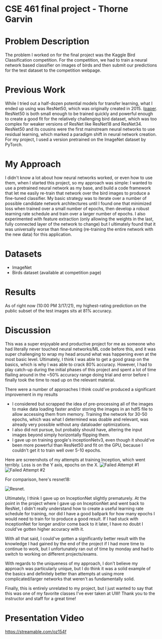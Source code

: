 # CSE 461 final project - Thorne Garvin

# Problem Description

The problem I worked on for the final project was the Kaggle Bird Classification competition. For the competition, we had to train a neural network based classifier on images of birds and then submit our predictions for the test dataset to the competition webpage.

# Previous Work

While I tried out a half-dozen potential models for transfer learning, what I ended up using was ResNet50, which was originally created in 2015. ([paper](https://arxiv.org/abs/1512.03385). ResNet50 is both small enough to be trained quickly and powerful enough to create a good fit for the relatively challenging bird dataset, which was too complex for weaker versions of ResNet like ResNet18 and ResNet34. ResNet50 and its cousins were the first mainstream neural networks to use residual learning, which marked a paradigm shift in neural network creation. For my project, I used a version pretrained on the ImageNet dataset by PyTorch.

# My Approach

I didn't know a lot about how neural networks worked, or even how to use them, when I started this project, so my approach was simple: I wanted to use a pretrained neural network as my base, and build a code framework that let me easily re-train that network over the bird images to produce a fine-tuned classifier. My basic strategy was to iterate over a number of possible candidate network architectures until I found one that minimized loss when trained over a small number of epochs, then develop a robust learning rate schedule and train over a larger number of epochs. I also experimented with feature extraction (only allowing the weights in the last, fully connected layer of the network to change) but I ultimately found that it was universally worse than fine-tuning (re-training the entire network with the new data) for this application.

# Datasets

 - ImageNet
 - Birds dataset (available at competition page)

# Results

As of right now (10:00 PM 3/17/21), my highest-rating prediction on the public subset of the test images sits at 81% accuracy.

# Discussion

This was a super enjoyable and productive project for me as someone who had literally never touched neural networks/ML code before this, and it was super challenging to wrap my head around what was happening even at the most basic level. Ultimately, I think I was able to get a good grasp on the basics, which is why I was able to crack 80% accuracy. However, I had to play catch-up during the initial phases of this project and spent a lot of time flailing around in the ~50% accuracy range doing trial and error before I finally took the time to read up on the relevant material.

There were a number of approaches I think could've produced a significant improvement in my results 
 - I considered but scrapped the idea of pre-processing all of the images to make data loading faster and/or storing the images in an hdf5 file to allow accessing them from memory. Training the network for 30-50 epochs, which was what I determined was doable and relevant, was already very possible without any dataloader optimizations.
 - I also did not pursue, but probably should have, altering the input images beyond simply horizontally flipping them.
 - I gave up on training google's inceptionNetv3, even though it should've been more powerful than ResNet50 and fit on the GPU, because I couldn't get it to train well over 5-10 epochs. 

Here are screenshots of my attempts at training Inception, which went terribly. Loss is on the Y axis, epochs on the X.
![Failed Attempt #1](https://i.imgur.com/5E6coBy.png)
![Failed Attempt #2](https://i.imgur.com/Zv6hz31.png)

For comparison, here's resnet18:

![Resnet](https://i.imgur.com/qw6GIs1.png).

Ultimately, I think I gave up on InceptionNet slightly prematurely. At the point in the project where I gave up on InceptionNet and went back to ResNet, I didn't really understand how to create a useful learning rate schedule for training, nor did I have a good ballpark for how many epochs I would need to train for to produce a good result. If I had stuck with InceptionNet for longer and/or come back to it later, I have no doubt I could've gotten higher accuracy with it.

With all that said, I could've gotten a significantly better result with the knowledge I had gained by the end of the project if I had more time to continue to work, but I unfortunately ran out of time by monday and had to switch to working on different projects/exams.

With regards to the uniqueness of my approach, I don't believe my approach was particularly unique, but I do think it was a solid example of the basics and definitely better than attempts at using more complicated/larger networks that weren't as fundamentally solid.

Finally, this is entirely unrelated to my project, but I just wanted to say that this was one of my favorite classes I've ever taken at UW! Thank you to the instructor and staff for a great time!

# Presentation Video

https://streamable.com/oz154f
